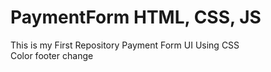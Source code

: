 # PaymentForm HTML, CSS, JS
This is my First Repository Payment Form UI Using CSS
<br/> Color footer change
